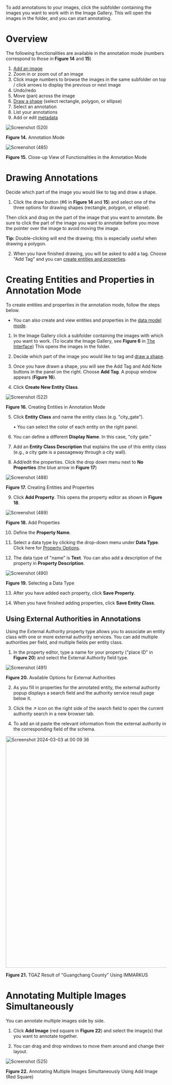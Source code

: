To add annotations to your images, click the subfolder containing the images you want to work with in the Image Gallery. This will open the images in the folder, and you can start annotating. 

# Overview

The following functionalities are available in the annotation mode (numbers correspond to those in **Figure 14** and **15**) 
1.	[Add an image](https://github.com/rsimon/immarkus/wiki/02-Uploading-Images)
2.	Zoom in or zoom out of an image
3.	Click image numbers to browse the images in the same subfolder on top / click arrows to display the previous or next image  
4.	Undo/redo 
5.	Move (pan) across the image
6.	[Draw a shape](https://github.com/rsimon/immarkus/wiki/05-Annotating-Images#drawing-annotations) (select rectangle, polygon, or ellipse)
7.	Select an annotation
8.	List your annotations
9.	Add or edit [metadata](https://github.com/rsimon/immarkus/wiki/05-Working-with-Metadata)

![Screenshot (520)](https://github.com/rsimon/immarkus/assets/128056738/430a8823-1169-460b-80d1-819568eade75)

**Figure 14.** Annotation Mode

![Screenshot (485)](https://github.com/rsimon/immarkus/assets/128056738/63fd251f-c3e7-4746-9164-c0432fca8576)


**Figure 15.** Close-up View of Functionalities in the Annotation Mode


# Drawing Annotations

Decide which part of the image you would like to tag and draw a shape.

1. Click the draw button (#6 in **Figure 14** and **15**) and select one of the three options for drawing shapes (rectangle, polygon, or ellipse).

Then click and drag on the part of the image that you want to annotate. Be sure to click the part of the image you want to annotate before you move the pointer over the image to avoid moving the image.

**Tip:** Double-clicking will end the drawing; this is especially useful when drawing a polygon.

2. When you have finished drawing, you will be asked to add a tag. Choose "Add Tag" and you can [create entities and properties](https://github.com/rsimon/immarkus/wiki/05-Annotating-Images#creating-entities-and-properties-in-annotation-mode).

# Creating Entities and Properties in Annotation Mode

To create entities and properties in the annotation mode, follow the steps below.
* You can also create and view entities and properties in the [data model mode](https://github.com/rsimon/immarkus/wiki/04-Designing-a-Data-Model). 

1. In the Image Gallery click a subfolder containing the images with which you want to work. (To locate the Image Gallery, see **Figure 6** in [The Interface](https://github.com/rsimon/immarkus/wiki/03-The-Interface)) This opens the images in the folder.

1. Decide which part of the image you would like to tag and [draw a shape](https://github.com/rsimon/immarkus/wiki/05-Annotating-Images#drawing-annotations). 

1. Once you have drawn a shape, you will see the Add Tag and Add Note buttons in the panel on the right. Choose **Add Tag**. A popup window appears (**Figure 16**). 
1.	Click **Create New Entity Class**. 


![Screenshot (522)](https://github.com/rsimon/immarkus/assets/128056738/14b6e2b2-15c0-4170-8ebf-c09d416dae2b)


**Figure 16.** Creating Entities in Annotation Mode

5.	Click **Entity Class** and name the entity class (e.g. "city_gate”).

    •	You can select the color of each entity on the right panel.

6.	You can define a different **Display Name**. In this case, "city gate.”
7.	Add an **Entity Class Description** that explains the use of this entity class (e.g., a city gate is a passageway through a city wall).  


8.	Add/edit the properties. Click the drop down menu next to **No Properties** (the blue arrow in **Figure 17**)

![Screenshot (488)](https://github.com/rsimon/immarkus/assets/128056738/74052980-2bf6-4b82-884a-3130bdd2a721)

**Figure 17.** Creating Entities and Properties



9.	Click **Add Property**. This opens the property editor as shown in **Figure 18**.

![Screenshot (489)](https://github.com/rsimon/immarkus/assets/128056738/915a5228-ae1e-4067-8c40-787f4c81e797)

**Figure 18.** Add Properties

10.	Define the **Property Name**.

11.	Select a data type by clicking the drop-down menu under **Data Type**. Click here for [Property Options](https://github.com/rsimon/immarkus/wiki/04-Designing-a-Data-Model#property-options).


12.	The data type of "name" is **Text**. You can also add a description of the property in **Property Description**.

![Screenshot (490)](https://github.com/rsimon/immarkus/assets/128056738/a59a9c46-0a07-4db2-bf2b-b5d8161ee79f)

**Figure 19.** Selecting a Data Type


13.	After you have added each property, click **Save Property**. 

14.	When you have finished adding properties, click **Save Entity Class**.

## Using External Authorities in Annotations

Using the External Authority property type allows you to associate an entity class with one or more external authority services. You can add multiple authorities per field, and multiple fields per entity class. 

1. In the property editor, type a name for your property ("place ID" in **Figure 20**) and select the External Authority field type.

![Screenshot (491)](https://github.com/rsimon/immarkus/assets/128056738/8b581e78-bb41-42d5-9664-ebae050103b4)

**Figure 20.** Available Options for External Authorities

2. As you fill in properties for the annotated entity, the external authority popup displays a search field and the authority service result page below it.  

3. Click the ↗ icon on the right side of the search field to open the current authority search in a new browser tab. 

4. To add an id paste the relevant information from the external authority in the corresponding field of the schema.

<img width="723" alt="Screenshot 2024-03-03 at 00 09 36" src="https://github.com/rsimon/immarkus/assets/160752064/517a056d-fef7-42be-813d-7c56c9d0c458">

**Figure 21.** TGAZ Result of "Guangchang County" Using IMMARKUS
	 
# Annotating Multiple Images Simultaneously

You can annotate multiple images side by side. 

1. Click **Add Image** (red square in **Figure 22**) and select the image(s) that you want to annotate together.

2. You can drag and drop windows to move them around and change their layout.

![Screenshot (525)](https://github.com/rsimon/immarkus/assets/128056738/37ef3e05-9873-4be7-b7a2-28a167275e6f)


**Figure 22.** Annotating Multiple Images Simultaneously Using Add Image (Red Square)


